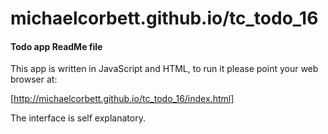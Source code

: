 # michaelcorbett.github.io/tc_todo_16

#### Todo app ReadMe file

This app is written in JavaScript and HTML, to run it please point your web browser at:

[http://michaelcorbett.github.io/tc_todo_16/index.html]
 
 The interface is self explanatory.